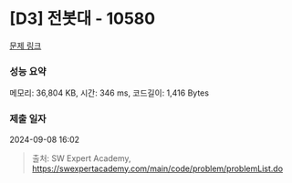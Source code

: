 # [D3] 전봇대 - 10580 

[문제 링크](https://swexpertacademy.com/main/code/problem/problemDetail.do?contestProbId=AXO8QBw6Qu4DFAXS) 

### 성능 요약

메모리: 36,804 KB, 시간: 346 ms, 코드길이: 1,416 Bytes

### 제출 일자

2024-09-08 16:02



> 출처: SW Expert Academy, https://swexpertacademy.com/main/code/problem/problemList.do